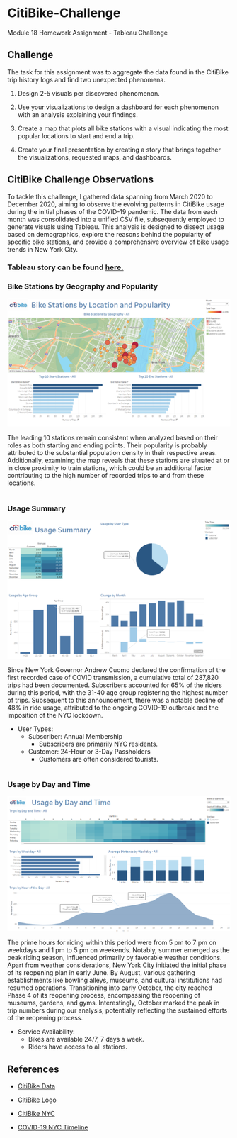 # CitiBike-Challenge
Module 18 Homework Assignment - Tableau Challenge

## Challenge
The task for this assignment was to aggregate the data found in the CitiBike trip history logs and find two unexpected phenomena.

1. Design 2-5 visuals per discovered phenomenon. 

2. Use your visualizations to design a dashboard for each phenomenon with an analysis explaining your findings. 

3. Create a map that plots all bike stations with a visual indicating the most popular locations to start and end a trip. 

4. Create your final presentation by creating a story that brings together the visualizations, requested maps, and dashboards. 

## CitiBike Challenge Observations
To tackle this challenge, I gathered data spanning from March 2020 to December 2020, aiming to observe the evolving patterns in CitiBike usage during the initial phases of the COVID-19 pandemic. The data from each month was consolidated into a unified CSV file, subsequently employed to generate visuals using Tableau. This analysis is designed to dissect usage based on demographics, explore the reasons behind the popularity of specific bike stations, and provide a comprehensive overview of bike usage trends in New York City.

### Tableau story can be found [here.](https://public.tableau.com/views/CitiBikeChallenge_17056298633890/CitiBikeAnalysisObservations?:language=en-US&:display_count=n&:origin=viz_share_link)

### Bike Stations by Geography and Popularity
![Bike Stations Map](Images/Bike%20Station%20Map.png)

The leading 10 stations remain consistent when analyzed based on their roles as both starting and ending points. Their popularity is probably attributed to the substantial population density in their respective areas. Additionally, examining the map reveals that these stations are situated at or in close proximity to train stations, which could be an additional factor contributing to the high number of recorded trips to and from these locations.
#

### Usage Summary
![Usage Summary](Images/Usage%20Summary.png)

Since New York Governor Andrew Cuomo declared the confirmation of the first recorded case of COVID transmission, a cumulative total of 287,820 trips had been documented. Subscribers accounted for 65% of the riders during this period, with the 31-40 age group registering the highest number of trips. Subsequent to this announcement, there was a notable decline of 48% in ride usage, attributed to the ongoing COVID-19 outbreak and the imposition of the NYC lockdown.
* User Types: 
    * Subscriber: Annual Membership
        * Subscribers are primarily NYC residents.
    * Customer: 24-Hour or 3-Day Passholders
        * Customers are often considered tourists.
#

### Usage by Day and Time
![Usage by Day and Time](Images/Usage%20by%20Day%20and%20Time.png)

The prime hours for riding within this period were from 5 pm to 7 pm on weekdays and 1 pm to 5 pm on weekends. Notably, summer emerged as the peak riding season, influenced primarily by favorable weather conditions. Apart from weather considerations, New York City initiated the initial phase of its reopening plan in early June. By August, various gathering establishments like bowling alleys, museums, and cultural institutions had resumed operations. Transitioning into early October, the city reached Phase 4 of its reopening process, encompassing the reopening of museums, gardens, and gyms. Interestingly, October marked the peak in trip numbers during our analysis, potentially reflecting the sustained efforts of the reopening process.
* Service Availability:
    * Bikes are available 24/7, 7 days a week.
    * Riders have access to all stations.

## References
* [CitiBike Data](https://citibikenyc.com/system-data)
  
* [CitiBike Logo](https://images.search.yahoo.com/search/images?p=citibike+logo&fr=mcafee&type=E210US105G0&imgurl=http%3A%2F%2Fallvectorlogo.com%2Fimg%2F2017%2F07%2Fciti-bike-logo.png#id=0&iurl=http%3A%2F%2Fallvectorlogo.com%2Fimg%2F2017%2F07%2Fciti-bike-logo.png&action=click)

* [CitiBike NYC](https://citibikenyc.com/homepage)

* [COVID-19 NYC Timeline](https://en.wikipedia.org/wiki/Timeline_of_the_COVID-19_pandemic_in_New_York_City#2021)
